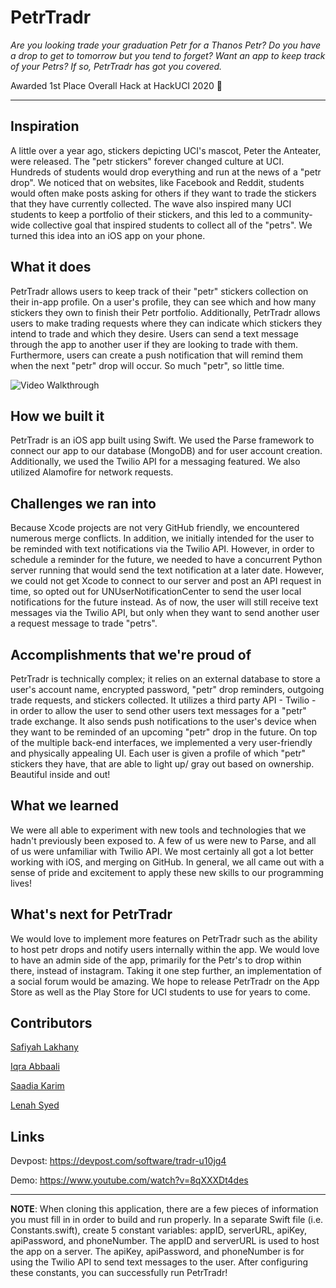# PetrTradr
_Are you looking trade your graduation Petr for a Thanos Petr? Do you have a drop to get to tomorrow but you tend to forget? Want an app to keep track of your Petrs? If so, PetrTradr has got you covered._

Awarded 1st Place Overall Hack at HackUCI 2020 🥇

---
## Inspiration
A little over a year ago, stickers depicting UCI's mascot, Peter the Anteater, were released. The "petr stickers" forever changed culture at UCI. Hundreds of students would drop everything and run at the news of a "petr drop". We noticed that on websites, like Facebook and Reddit, students would often make posts asking for others if they want to trade the stickers that they have currently collected. The wave also inspired many UCI students to keep a portfolio of their stickers, and this led to a community-wide collective goal that inspired students to collect all of the "petrs". We turned this idea into an iOS app on your phone.

## What it does
PetrTradr allows users to keep track of their "petr" stickers collection on their in-app profile. On a user's profile, they can see which and how many stickers they own to finish their Petr portfolio.  Additionally, PetrTradr allows users to make trading requests where they can indicate which stickers they intend to trade and which they desire. Users can send a text message through the app to another user if they are looking to trade with them. Furthermore, users can create a push notification that will remind them when the next "petr" drop will occur. So much "petr", so little time.

<img src='http://g.recordit.co/jWVSeMQqfJ.gif' title='Video Walkthrough' width='' alt='Video Walkthrough' />

## How we built it
PetrTradr is an iOS app built using Swift. We used the Parse framework to connect our app to our database (MongoDB) and for user account creation. Additionally, we used the Twilio API for a messaging featured. We also utilized Alamofire for network requests.

## Challenges we ran into
Because Xcode projects are not very GitHub friendly, we encountered numerous merge conflicts. In addition, we initially intended for the user to be reminded with text notifications via the Twilio API. However, in order to schedule a reminder for the future, we needed to have a concurrent Python server running that would send the text notification at a later date. However, we could not get Xcode to connect to our server and post an API request in time, so opted out for UNUserNotificationCenter to send the user local notifications for the future instead. As of now, the user will still receive text messages via the Twilio API, but only when they want to send another user a request message to trade "petrs".

## Accomplishments that we're proud of
PetrTradr is technically complex; it relies on an external database to store a user's account name, encrypted password, "petr" drop reminders, outgoing trade requests, and stickers collected. It utilizes a third party API - Twilio - in order to allow the user to send other users text messages for a "petr" trade exchange. It also sends push notifications to the user's device when they want to be reminded of an upcoming "petr" drop in the future. On top of the multiple back-end interfaces, we implemented a very user-friendly and physically appealing UI. Each user is given a profile of which "petr" stickers they have, that are able to light up/ gray out based on ownership. Beautiful inside and out!

## What we learned
We were all able to experiment with new tools and technologies that we hadn't previously been exposed to. A few of us were new to Parse, and all of us were unfamiliar with Twilio API. We most certainly all got a lot better working with iOS, and merging on GitHub. In general, we all came out with a sense of pride and excitement to apply these new skills to our programming lives!

## What's next for PetrTradr
We would love to implement more features on PetrTradr such as the ability to host petr drops and notify users internally within the app. We would love to have an admin side of the app, primarily for the Petr's to drop within there, instead of instagram. Taking it one step further, an implementation of a social forum would be amazing. 
We hope to release PetrTradr on the App Store as well as the Play Store for UCI students to use for years to come. 

## Contributors
[Safiyah Lakhany](https://github.com/safiyahlakhany)

[Iqra Abbaali](https://github.com/iabbaali)

[Saadia Karim](https://github.com/saadiak)

[Lenah Syed](https://github.com/123lenah)


## Links
 Devpost: https://devpost.com/software/tradr-u10jg4
 
 Demo: https://www.youtube.com/watch?v=8qXXXDt4des
 
 ---
 **NOTE**: When cloning this application, there are a few pieces of information you must fill in in order to build and run properly. In a separate Swift file (i.e. Constants.swift), create 5 constant variables: appID, serverURL, apiKey, apiPassword, and phoneNumber. The appID and serverURL is used to host the app on a server. The apiKey, apiPassword, and phoneNumber is for using the Twilio API to send text messages to the user. After configuring these constants, you can successfully run PetrTradr!
